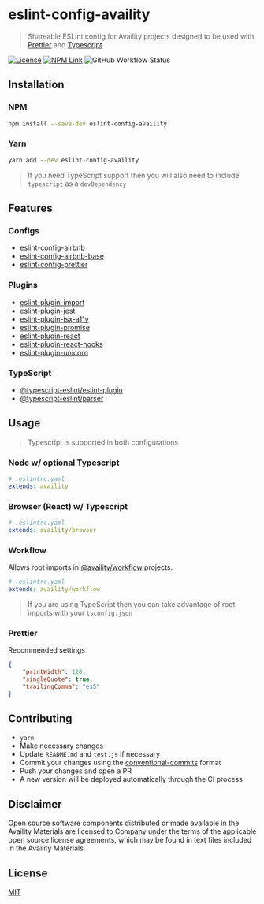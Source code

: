 # eslint-config-availity

> Shareable ESLint config for Availity projects designed to be used with [Prettier](https://github.com/prettier/prettier) and [Typescript](https://www.typescriptlang.org/)

[![License](https://img.shields.io/badge/license-MIT-blue.svg?style=for-the-badge)](http://opensource.org/licenses/MIT)
[![NPM Link](http://img.shields.io/npm/v/eslint-config-availity.svg?style=for-the-badge&logo=npm)](https://npmjs.org/package/eslint-config-availity)
![GitHub Workflow Status](https://img.shields.io/github/workflow/status/availity/eslint-config-availity/ci-build?style=for-the-badge)

## Installation

### NPM

```bash
npm install --save-dev eslint-config-availity
```

### Yarn

```bash
yarn add --dev eslint-config-availity
```

> If you need TypeScript support then you will also need to include `typescript` as a `devDependency`

## Features

### Configs

-   [eslint-config-airbnb](https://github.com/airbnb/javascript/tree/master/packages/eslint-config-airbnb)
-   [eslint-config-airbnb-base](https://github.com/airbnb/javascript/tree/master/packages/eslint-config-airbnb-base)
-   [eslint-config-prettier](https://github.com/prettier/eslint-config-prettier)

### Plugins

-   [eslint-plugin-import](https://github.com/import-js/eslint-plugin-import)
-   [eslint-plugin-jest](https://github.com/jest-community/eslint-plugin-jest)
-   [eslint-plugin-jsx-a11y](https://github.com/jsx-eslint/eslint-plugin-jsx-a11y)
-   [eslint-plugin-promise](https://github.com/xjamundx/eslint-plugin-promise)
-   [eslint-plugin-react](https://github.com/yannickcr/eslint-plugin-react)
-   [eslint-plugin-react-hooks](https://github.com/facebook/react/tree/master/packages/eslint-plugin-react-hooks)
-   [eslint-plugin-unicorn](https://github.com/sindresorhus/eslint-plugin-unicorn)

### TypeScript

-   [@typescript-eslint/eslint-plugin](https://github.com/typescript-eslint/typescript-eslint/tree/master/packages/eslint-plugin)
-   [@typescript-eslint/parser](https://github.com/typescript-eslint/typescript-eslint/tree/master/packages/parser)

## Usage

> Typescript is supported in both configurations

### Node w/ optional Typescript

```yaml
# .eslintrc.yaml
extends: availity
```

### Browser (React) w/ Typescript

```yaml
# .eslintrc.yaml
extends: availity/browser
```

### Workflow

Allows root imports in [@availity/workflow](https://github.com/Availity/availity-workflow) projects.

```yaml
# .eslintrc.yaml
extends: availity/workflow
```

> If you are using TypeScript then you can take advantage of root imports with your `tsconfig.json`

### Prettier

Recommended settings

```json
{
    "printWidth": 120,
    "singleQuote": true,
    "trailingComma": "es5"
}
```

## Contributing

-   `yarn`
-   Make necessary changes
-   Update `README.md` and `test.js` if necessary
-   Commit your changes using the [conventional-commits](https://www.conventionalcommits.org/en/v1.0.0-beta.4/#summary) format
-   Push your changes and open a PR
-   A new version will be deployed automatically through the CI process

## Disclaimer

Open source software components distributed or made available in the Availity Materials are licensed to Company under the terms of the applicable open source license agreements, which may be found in text files included in the Availity Materials.

## License

[MIT](./LICENSE)
